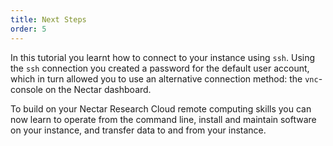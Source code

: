 ```yaml
---
title: Next Steps
order: 5
---
```


In this tutorial you learnt how to connect to your instance using `ssh`. Using the `ssh` connection you created a password for the default user account, which in turn allowed you to use an alternative connection method: the `vnc`-console on the Nectar dashboard.

To build on your Nectar Research Cloud remote computing skills you can now learn to operate from the command line, install and maintain software on your instance, and transfer data to and from your instance.

